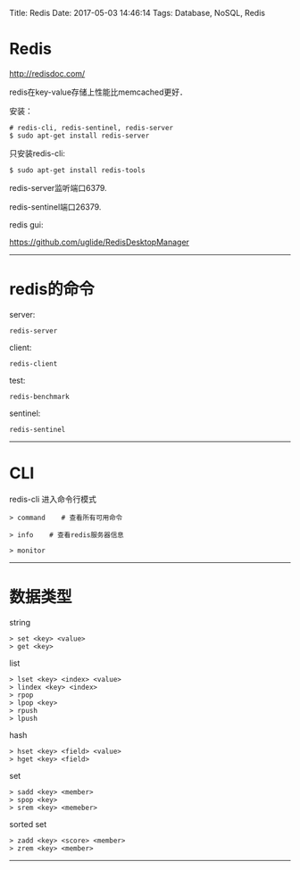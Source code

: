 Title: Redis
Date: 2017-05-03 14:46:14
Tags: Database, NoSQL, Redis



# Redis

<http://redisdoc.com/>

redis在key-value存储上性能比memcached更好．

安装：

    # redis-cli, redis-sentinel, redis-server
    $ sudo apt-get install redis-server

只安装redis-cli:

    $ sudo apt-get install redis-tools

redis-server监听端口6379.

redis-sentinel端口26379.

redis gui:

<https://github.com/uglide/RedisDesktopManager>

***

# redis的命令

server:

    redis-server

client:

    redis-client

test:

    redis-benchmark

sentinel:

    redis-sentinel

***

# CLI

redis-cli 进入命令行模式

    > command    # 查看所有可用命令

    > info    # 查看redis服务器信息

    > monitor

***

# 数据类型

string

    > set <key> <value>
    > get <key>

list

    > lset <key> <index> <value>
    > lindex <key> <index>
    > rpop
    > lpop <key>
    > rpush
    > lpush

hash

    > hset <key> <field> <value>
    > hget <key> <field>

set

    > sadd <key> <member>
    > spop <key>
    > srem <key> <memeber>

sorted set

    > zadd <key> <score> <member>
    > zrem <key> <member>

***

